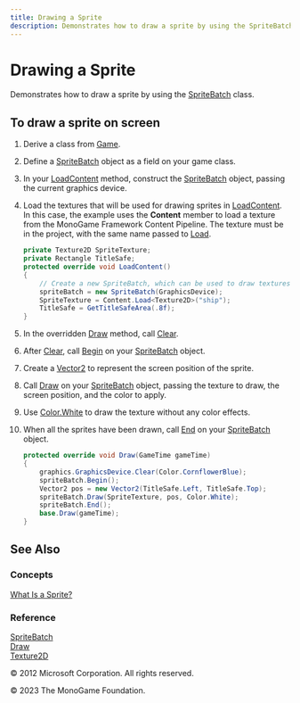```yaml
---
title: Drawing a Sprite
description: Demonstrates how to draw a sprite by using the SpriteBatch class
---
```


# Drawing a Sprite

Demonstrates how to draw a sprite by using the [SpriteBatch](xref:Microsoft.Xna.Framework.Graphics.SpriteBatch) class.

## To draw a sprite on screen

1. Derive a class from [Game](xref:Microsoft.Xna.Framework.Game).
2. Define a [SpriteBatch](xref:Microsoft.Xna.Framework.Graphics.SpriteBatch) object as a field on your game class.
3. In your [LoadContent](xref:Microsoft.Xna.Framework.Game.LoadContent) method, construct the [SpriteBatch](xref:Microsoft.Xna.Framework.Graphics.SpriteBatch) object, passing the current graphics device.
4. Load the textures that will be used for drawing sprites in [LoadContent](xref:Microsoft.Xna.Framework.Game.LoadContent).
    In this case, the example uses the **Content** member to load a texture from the MonoGame Framework Content Pipeline. The texture must be in the project, with the same name passed to [Load](xref:Microsoft.Xna.Framework.Content.ContentManager.Load``1).

    ```csharp
    private Texture2D SpriteTexture;
    private Rectangle TitleSafe;
    protected override void LoadContent()
    {
        // Create a new SpriteBatch, which can be used to draw textures.
        spriteBatch = new SpriteBatch(GraphicsDevice);
        SpriteTexture = Content.Load<Texture2D>("ship");
        TitleSafe = GetTitleSafeArea(.8f);
    }
    ```

5. In the overridden [Draw](xref:Microsoft.Xna.Framework.Game.Draw) method, call [Clear](xref:Microsoft.Xna.Framework.Graphics.GraphicsDevice.Clear).
6. After [Clear](xref:Microsoft.Xna.Framework.Graphics.GraphicsDevice.Clear), call [Begin](xref:Microsoft.Xna.Framework.Graphics.SpriteBatch.Begin) on your [SpriteBatch](xref:Microsoft.Xna.Framework.Graphics.SpriteBatch) object.
7. Create a [Vector2](xref:Microsoft.Xna.Framework.Vector2) to represent the screen position of the sprite.
8. Call [Draw](xref:Microsoft.Xna.Framework.Graphics.SpriteBatch.Draw) on your [SpriteBatch](xref:Microsoft.Xna.Framework.Graphics.SpriteBatch) object, passing the texture to draw, the screen position, and the color to apply.
9. Use [Color.White](xref:Microsoft.Xna.Framework.Color) to draw the texture without any color effects.
10. When all the sprites have been drawn, call [End](xref:Microsoft.Xna.Framework.Graphics.SpriteBatch.End) on your [SpriteBatch](xref:Microsoft.Xna.Framework.Graphics.SpriteBatch) object.

    ```csharp
    protected override void Draw(GameTime gameTime)
    {
        graphics.GraphicsDevice.Clear(Color.CornflowerBlue);
        spriteBatch.Begin();
        Vector2 pos = new Vector2(TitleSafe.Left, TitleSafe.Top);
        spriteBatch.Draw(SpriteTexture, pos, Color.White);
        spriteBatch.End();
        base.Draw(gameTime);
    }
    ```

## See Also

### Concepts

[What Is a Sprite?](./../../whatis/WhatIs_Sprite.md)

### Reference

[SpriteBatch](xref:Microsoft.Xna.Framework.Graphics.SpriteBatch)  
[Draw](xref:Microsoft.Xna.Framework.Graphics.SpriteBatch.Draw)  
[Texture2D](xref:Microsoft.Xna.Framework.Graphics.Texture2D)  

© 2012 Microsoft Corporation. All rights reserved.

© 2023 The MonoGame Foundation.
